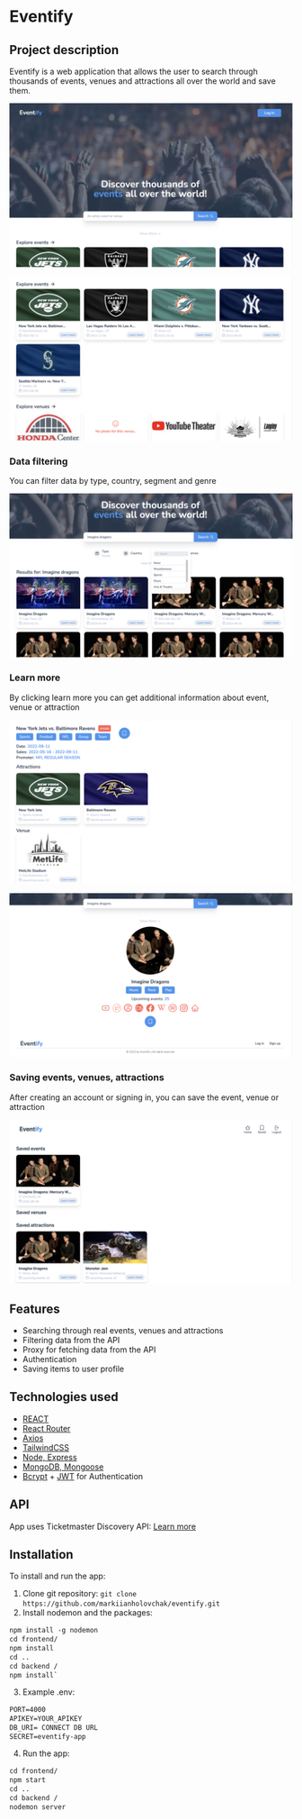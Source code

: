 # Eventify

## Project description

Eventify is a web application that allows the user to search through thousands of events, venues and attractions all over the world and save them.

![Main page](https://github.com/markiianholovchak/eventify/blob/media/main_page.png)

![Events, venues](https://github.com/markiianholovchak/eventify/blob/media/scroll.png)

### Data filtering

You can filter data by type, country, segment and genre

![Main page with filters](https://github.com/markiianholovchak/eventify/blob/media/filters.png)

### Learn more

By clicking learn more you can get additional information about event, venue or attraction

![Event information](https://github.com/markiianholovchak/eventify/blob/media/event.png)

![Attraction information](https://github.com/markiianholovchak/eventify/blob/media/venue.png)

### Saving events, venues, attractions

After creating an account or signing in, you can save the event, venue or attraction

![Saved items](https://github.com/markiianholovchak/eventify/blob/media/saved.png)

## Features

- Searching through real events, venues and attractions
- Filtering data from the API
- Proxy for fetching data from the API
- Authentication
- Saving items to user profile

## Technologies used

- [REACT](https://reactjs.org/)
- [React Router](https://www.npmjs.com/package/react-router-dom)
- [Axios](https://www.npmjs.com/package/axios)
- [TailwindCSS](https://tailwindcss.com/)
- [Node, Express](https://expressjs.com/)
- [MongoDB, Mongoose](https://www.mongodb.com/developer/languages/javascript/getting-started-with-mongodb-and-mongoose/)
- [Bcrypt](https://www.npmjs.com/package/bcrypt) + [JWT](https://jwt.io/) for Authentication

## API

App uses Ticketmaster Discovery API: [Learn more](https://developer.ticketmaster.com/)

## Installation

To install and run the app:

1. Clone git repository: `git clone https://github.com/markiianholovchak/eventify.git`
2. Install nodemon and the packages:

```
npm install -g nodemon
cd frontend/
npm install
cd ..
cd backend /
npm install`
```

3. Example .env:

```
PORT=4000
APIKEY=YOUR_APIKEY
DB_URI= CONNECT DB URL
SECRET=eventify-app
```

4. Run the app:

```
cd frontend/
npm start
cd ..
cd backend /
nodemon server
```
